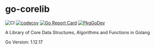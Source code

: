 # go-corelib

![CI](https://github.com/carterpeel/go-corelib/workflows/CI/badge.svg)
[![codecov](https://codecov.io/gh/jf-tech/go-corelib/branch/master/graph/badge.svg)](https://codecov.io/gh/jf-tech/go-corelib)
[![Go Report Card](https://goreportcard.com/badge/github.com/carterpeel/go-corelib)](https://goreportcard.com/report/github.com/carterpeel/go-corelib)
[![PkgGoDev](https://pkg.go.dev/badge/github.com/carterpeel/go-corelib)](https://pkg.go.dev/github.com/carterpeel/go-corelib)

A Library of Core Data Structures, Algorithms and Functions in Golang

Go Version: 1.12.17
